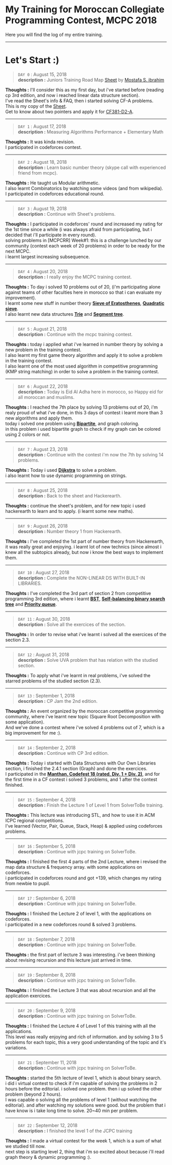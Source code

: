 # My Training for  Moroccan Collegiate Programming Contest, MCPC 2018

Here you will find the log of my entire training.

---

# Let's Start :) 

> `DAY 0` : August 15, 2018  
**description :** Juniors Training Road Map [Sheet](http://goo.gl/unDETI) by [Mostafa S. ibrahim](https://sites.google.com/site/mostafasibrahim/)

**Thoughts :** I'll consider this as my first day, but i've started before (reading cp 3rd edition, and now i reached linear data structure section).
\
I've read the Sheet's info & FAQ, then i started solving CF-A problems.
\
This is my copy of the [Sheet](https://docs.google.com/spreadsheets/d/1qXqshJ3dKZpJuw8_fL6NJQuMdYwK5T8K8aUqY_v-_Dw/edit?usp=sharing).
\
Get to know about two pointers and apply it for [CF381-D2-A](http://codeforces.com/contest/381/problem/A).

---

> `DAY 1` : August 17, 2018  
**description :** Measuring Algorithms Performance + Elementary Math

**Thoughts :** It was kinda revision.
\
I participated in codeforces contest.

---

> `DAY 2` : August 18, 2018  
**description :** Learn basic number theory (skype call with experienced friend from mcpc).

**Thoughts :** He taught us Modular arithmetic.
\
I also learnt Combinatorics by watching some videos (and from wikipedia).
\
I participated in codeforces educational round.

---

> `DAY 3` : August 19, 2018  
**description :** Continue with Sheet's problems.

**Thoughts :** I participated in codeforces' round and increased my rating for the 1st time since a while (i was always afraid from participating, but i decided that i'll participate in every round).
\
solving problems in [MCPCRR] Week#1: this is a challenge lunched by our community (contest each week of 20 problems) in order to be ready for the next MCPC.
\
i learnt largest increasing subsequence.

---

> `DAY 4` : August 20, 2018  
**description :** I really enjoy the MCPC training contest.

**Thoughts :** To day i solved 10 problems out of 20, (i'm participating alone against teams of other faculties here in morocco so that i can evaluate my improvement).
\
I learnt some new stuff in number theory **[Sieve of Eratosthenes](https://en.wikipedia.org/wiki/Sieve_of_Eratosthenes)**, **[Quadratic sieve](https://en.wikipedia.org/wiki/Quadratic_sieve)**.
\
I also learnt new data structures **[Trie](https://en.wikipedia.org/wiki/Trie)** and **[Segment tree](https://en.wikipedia.org/wiki/Segment_tree)**.

---

> `DAY 5` : August 21, 2018  
**description :** Continue with the mcpc training contest.

**Thoughts :** today i applied what i've learned in number theory by solving a new problem in the training contest.
\
I also learnt my first game theory algorithm and apply it to solve a problem in the training contest.
\
I also learnt one of the most used algorithm in competitive programming (KMP string matching) in order to solve a problem in the training contest.

---

> `DAY 6` : August 22, 2018  
**description :** Today is Eid Al Adha here in morocco, so Happy eid for all moroccan and muslims.

**Thoughts :** I reached the 7th place by solving 13 problems out of 20, i'm realy proud of what i've done, in this 3 days of contest i learnt more than 3 new algorithms and apply them.
\
today i solved one problem using **[Bipartite](https://en.wikipedia.org/wiki/Bipartite_graph)**, and graph coloring.
\
in this problem i used bipartite graph to check if my graph can be colored using 2 colors or not.

---

> `DAY 7` : August 23, 2018  
**description :** Continue with the contest i'm now the 7th by solving 14 problems.

**Thoughts :** Today i used **[Dijkstra](https://en.wikipedia.org/wiki/Dijkstra%27s_algorithm)** to solve a problem.
\
i also learnt how to use dynamic programming on strings.

---

> `DAY 8` : August 25, 2018  
**description :** Back to the sheet and Hackerearth.

**Thoughts :** continue the sheet's problem, and for new topic i used hackerearth to learn and to apply. (i learnt some new maths).

---

> `DAY 9` : August 26, 2018  
**description :** Number theory 1 from Hackerearth.

**Thoughts :** I've completed the 1st part of number theory from Hackerearth, it was really great and enjoying. i learnt lot of new technics (since almost i knew all the subtopics already, but now i know the best ways to implement them.

---

> `DAY 10` : August 27, 2018  
**description :** Complete the NON-LINEAR DS WITH BUILT-IN LIBRARIES.

**Thoughts :** I've completed the 3rd part of section 2 from competitive programming 3rd edition, where i learnt **[BST](https://en.wikipedia.org/wiki/Binary_search_tree)**, **[Self-balancing binary search tree](https://en.wikipedia.org/wiki/Self-balancing_binary_search_tree)** and **[Priority queue](https://en.wikipedia.org/wiki/Priority_queue)**.

---

> `DAY 11` : August 30, 2018  
**description :** Solve all the exercices of the section.

**Thoughts :** In order to revise what i've learnt i solved all the exercices of the section 2.3.

---

> `DAY 12` : August 31, 2018  
**description :** Solve UVA problem that has relation with the studied section.

**Thoughts :** To apply what i've learnt in real problems, i've solved the starred problems of the studied section (2.3).

---

> `DAY 13` : September 1, 2018  
**description :** CP Jam the 2nd edition.

**Thoughts :** An event organized by the moroccan competitive programming community, where i've learnt new topic (Square Root Decomposition with some application).
\
And we've done a contest where i've solved 4 problems out of 7, which is a big improvement for me :).

---

> `DAY 14` : September 2, 2018  
**description :** Continue with CP 3rd edition.

**Thoughts :** Today i started with Data Structures with Our Own Libraries section, i finished the 2.4.1 section (Graph) and done the exercices.
\
I participated in the **[Manthan, Codefest 18 (rated, Div. 1 + Div. 2)](http://codeforces.com/contest/1037)**, and for the first time in a CF contest i solved 3 problems, and 1 after the contest finished.

---

> `DAY 15` : September 4, 2018  
**description :** Finish the Lecture 1 of Level 1 from SolverToBe training.

**Thoughts :** This lecture was introducing STL, and how to use it in ACM ICPC regional competitions.
\
I've learned (Vector, Pair, Queue, Stack, Heap) & applied using codeforces problems.

---

> `DAY 16` : September 5, 2018  
**description :** Continue with jcpc training on SolverToBe.

**Thoughts :** I finished the first 4 parts of the 2nd Lecture, where i revised the map data structure & frequency array. with some applications on codeforces.
\
i participated in codeforces round and got +139, which changes my rating from newbie to pupil.

---

> `DAY 17` : September 6, 2018  
**description :** Continue with jcpc training on SolverToBe.

**Thoughts :** I finished the Lecture 2 of level 1, with the applications on codeforces.
\
i participated in a new codeforces round & solved 3 problems.

---

> `DAY 18` : September 7, 2018  
**description :** Continue with jcpc training on SolverToBe.

**Thoughts :** the first part of lecture 3 was interesting. i've been thinking about revising recursion and this lecture just arrived in time.

---

> `DAY 19` : September 8, 2018  
**description :** Continue with jcpc training on SolverToBe.

**Thoughts :** I finished the Lecture 3 that was about recursion and all the application exercices.

---

> `DAY 20` : September 9, 2018  
**description :** Continue with jcpc training on SolverToBe.

**Thoughts :** I finished the Lecture 4 of Level 1 of this training with all the applications.
\
This level was really enjoying and rich of information. and by solving 3 to 5 problems for each topic, this a very good understanding of the topic and it's variations.

---

> `DAY 21` : September 11, 2018  
**description :** Continue with jcpc training on SolverToBe.

**Thoughts :** started the 5th lecture of level 1, which is about binary search.
\
i did i virtual contest to check if i'm capable of solving the problems in 2 hours before the editorial. i solved one problem. then i up solved the other problem (beyond 2 hours).
\
I was capable o solving all the problems of level 1 (without watching the editorial). and after watching my solutions were good. but the problem that i have know is i take long time to solve. 20~40 min per problem.

---

> `DAY 22` : September 12, 2018  
**description :** I finished the level 1 of the JCPC training

**Thoughts :** I made a virtual contest for the week 1, which is a sum of what we studied till now.
\
next step is starting level 2, thing that i'm so excited about because i'll read graph theory & dynamic programming :).